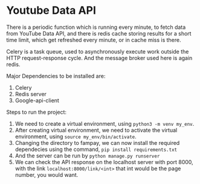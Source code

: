 # Youtube Data API

There is a periodic function which is running every minute, to fetch data from YouTube Data API, and there is redis cache storing results for a short time limit, which get refreshed every minute, or in cache miss is there.

Celery is a task queue, used to asynchronously execute work outside the HTTP request-response cycle. And the message broker used here is again redis.

Major Dependencies to be installed are:
1. Celery
2. Redis server
3. Google-api-client

Steps to run the project:
1. We need to create a virtual environment, using `python3 -m venv my_env`.
2. After creating virtual environment, we need to activate the virtual environment, using `source my_env/bin/activate`.
3. Changing the directory to fampay, we can now install the required dependecies using the command,  `pip install requirements.txt`
4. And the server can be run by `python manage.py runserver`
5. We can check the API response on the localhost server with port 8000, with the link `localhost:8000/link/<int>` that int would be the page number, you would want.
